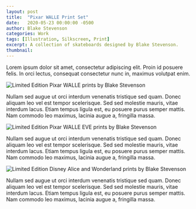 ```yaml
---
layout: post
title:  "Pixar WALLE Print Set"
date:   2020-05-23 00:00:00 -0500
author: Blake Stevenson
categories: Work
tags: [Illustration, Silkscreen, Print]
excerpt: A collection of skateboards designed by Blake Stevenson.
thumbnail:
---
```


Lorem ipsum dolor sit amet, consectetur adipiscing elit. Proin id posuere felis. In orci lectus, consequat consectetur nunc in, maximus volutpat enim.

![Limited Edition Pixar WALLE prints by Blake Stevenson](https://drive.google.com/uc?export=view&id=18UezBU4s3xAF_3rn2jEItV0-PKZLU6on)

Nullam sed augue ut orci interdum venenatis tristique sed quam. Donec aliquam leo vel est tempor scelerisque. Sed sed molestie mauris, vitae interdum lacus. Etiam tempus ligula est, eu posuere purus semper mattis. Nam commodo leo maximus, lacinia augue a, fringilla massa.

![Limited Edition Pixar WALLE EVE prints by Blake Stevenson](https://drive.google.com/uc?export=view&id=1tRbaY_PBhEAjG8GULBiKI9INLlHfCIH2)

Nullam sed augue ut orci interdum venenatis tristique sed quam. Donec aliquam leo vel est tempor scelerisque. Sed sed molestie mauris, vitae interdum lacus. Etiam tempus ligula est, eu posuere purus semper mattis. Nam commodo leo maximus, lacinia augue a, fringilla massa.

![Limited Edition Disney Alice and Wonderland prints by Blake Stevenson](https://drive.google.com/drive/u/1/folders/1uJMvHduCSToOngMgYDyv_Ezccf5KA8tG)

Nullam sed augue ut orci interdum venenatis tristique sed quam. Donec aliquam leo vel est tempor scelerisque. Sed sed molestie mauris, vitae interdum lacus. Etiam tempus ligula est, eu posuere purus semper mattis. Nam commodo leo maximus, lacinia augue a, fringilla massa.
